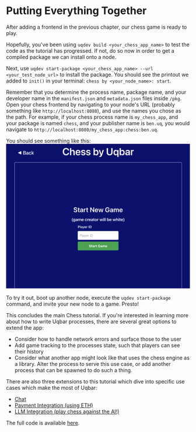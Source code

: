 # Putting Everything Together

After adding a frontend in the previous chapter, our chess game is ready to play.

Hopefully, you've been using `uqdev build <your_chess_app_name>` to test the code as the tutorial has progressed. If not, do so now in order to get a compiled package we can install onto a node.

Next, use `uqdev start-package <your_chess_app_name> --url <your_test_node_url>` to install the package. You should see the printout we added to `init()` in your terminal: `chess by <your_node_name>: start`.

Remember that you determine the process name, package name, and your developer name in the `manifest.json` and `metadata.json` files inside `/pkg`. Open your chess frontend by navigating to your node's URL (probably something like `http://localhost:8080`), and use the names you chose as the path. For example, if your chess process name is `my_chess_app`, and your package is named `chess`, and your publisher name is `ben.uq`, you would navigate to `http://localhost:8080/my_chess_app:chess:ben.uq`.

You should see something like this:
![chess frontend](./chess_home.png)

To try it out, boot up another node, execute the `uqdev start-package` command, and invite your new node to a game. Presto!

This concludes the main Chess tutorial. If you're interested in learning more about how to write Uqbar processes, there are several great options to extend the app:

- Consider how to handle network errors and surface those to the user
- Add game tracking to the processes state, such that players can see their history
- Consider what another app might look like that uses the chess engine as a library. Alter the process to serve this use case, or add another process that can be spawned to do such a thing.

There are also three extensions to this tutorial which dive into specific use cases which make the most of Uqbar:

- [Chat](./chat.md)
- [Payment Integration (using ETH)](./payment.md)
- [LLM Integration (play chess against the AI!)](./llm.md)

The full code is available [here](https://github.com/uqbar-dao/uqbar/tree/main/modules/chess).
